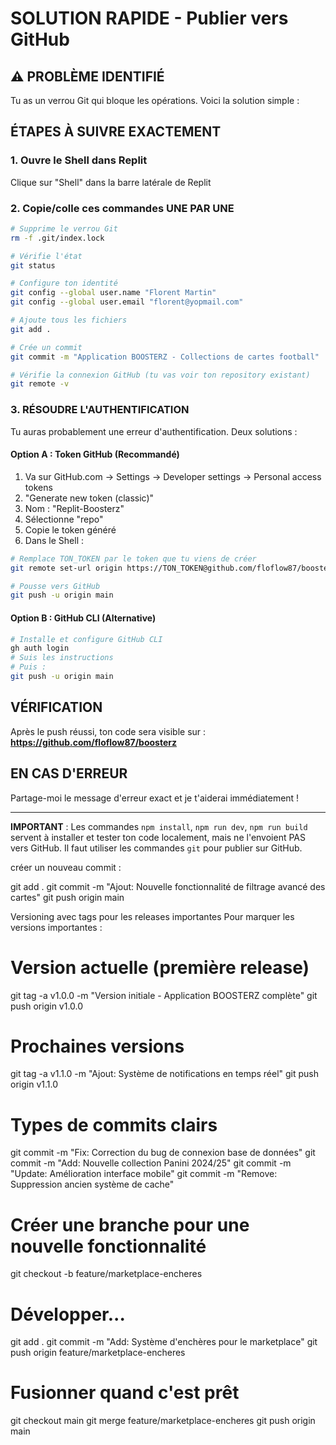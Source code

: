 # SOLUTION RAPIDE - Publier vers GitHub

## ⚠️ PROBLÈME IDENTIFIÉ

Tu as un verrou Git qui bloque les opérations. Voici la solution simple :

## ÉTAPES À SUIVRE EXACTEMENT

### 1. Ouvre le Shell dans Replit

Clique sur "Shell" dans la barre latérale de Replit

### 2. Copie/colle ces commandes UNE PAR UNE

```bash
# Supprime le verrou Git
rm -f .git/index.lock

# Vérifie l'état
git status

# Configure ton identité
git config --global user.name "Florent Martin"
git config --global user.email "florent@yopmail.com"

# Ajoute tous les fichiers
git add .

# Crée un commit
git commit -m "Application BOOSTERZ - Collections de cartes football"

# Vérifie la connexion GitHub (tu vas voir ton repository existant)
git remote -v
```

### 3. RÉSOUDRE L'AUTHENTIFICATION

Tu auras probablement une erreur d'authentification. Deux solutions :

#### Option A : Token GitHub (Recommandé)
1. Va sur GitHub.com → Settings → Developer settings → Personal access tokens
2. "Generate new token (classic)"
3. Nom : "Replit-Boosterz"
4. Sélectionne "repo"
5. Copie le token généré
6. Dans le Shell :

```bash
# Remplace TON_TOKEN par le token que tu viens de créer
git remote set-url origin https://TON_TOKEN@github.com/floflow87/boosterz.git

# Pousse vers GitHub
git push -u origin main
```

#### Option B : GitHub CLI (Alternative)
```bash
# Installe et configure GitHub CLI
gh auth login
# Suis les instructions
# Puis :
git push -u origin main
```

## VÉRIFICATION

Après le push réussi, ton code sera visible sur :
**https://github.com/floflow87/boosterz**

## EN CAS D'ERREUR

Partage-moi le message d'erreur exact et je t'aiderai immédiatement !

---

**IMPORTANT** : Les commandes `npm install`, `npm run dev`, `npm run build` servent à installer et tester ton code localement, mais ne l'envoient PAS vers GitHub. Il faut utiliser les commandes `git` pour publier sur GitHub.


créer un nouveau commit : 

git add .
git commit -m "Ajout: Nouvelle fonctionnalité de filtrage avancé des cartes"
git push origin main

Versioning avec tags pour les releases importantes
Pour marquer les versions importantes :

# Version actuelle (première release)
git tag -a v1.0.0 -m "Version initiale - Application BOOSTERZ complète"
git push origin v1.0.0
# Prochaines versions
git tag -a v1.1.0 -m "Ajout: Système de notifications en temps réel"
git push origin v1.1.0

# Types de commits clairs
git commit -m "Fix: Correction du bug de connexion base de données"
git commit -m "Add: Nouvelle collection Panini 2024/25"
git commit -m "Update: Amélioration interface mobile"
git commit -m "Remove: Suppression ancien système de cache"

# Créer une branche pour une nouvelle fonctionnalité
git checkout -b feature/marketplace-encheres
# Développer...
git add .
git commit -m "Add: Système d'enchères pour le marketplace"
git push origin feature/marketplace-encheres

# Fusionner quand c'est prêt
git checkout main
git merge feature/marketplace-encheres
git push origin main